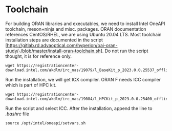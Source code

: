 # Toolchain
For building ORAN libraries and executables, we need to install Intel OneAPI toolchain, meson+ninja and misc. packages. ORAN documentation references CentOS/RHEL, we are using Ubuntu 20.04 LTS.
Most toolchain installation steps are documented in the script [https://gitlab.rd.advaoptical.com/hyperion/oai-oran-study/-/blob/master/install-oran-toolchain.sh]. Do not run the script thought, it is for reference only. 

```
wget https://registrationcenter-download.intel.com/akdlm/irc_nas/19079/l_BaseKit_p_2023.0.0.25537_offline.sh
```
Run the installation, we will get ICX compiler. ORAN F needs ICC compiler which is part of HPC kit.

```
wget https://registrationcenter-download.intel.com/akdlm/irc_nas/19084/l_HPCKit_p_2023.0.0.25400_offline.sh
```
Run the script and select ICC.
After the installation, append the line to *.bashrc* file
```
source /opt/intel/oneapi/setvars.sh
```



